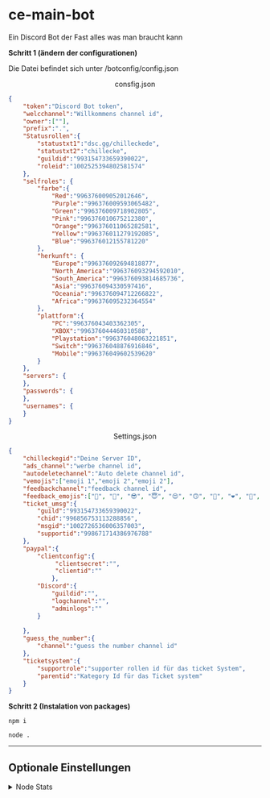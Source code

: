 # ce-main-bot
Ein Discord Bot der Fast alles was man braucht kann

<b>Schritt 1 (ändern der configurationen)</b>

<p>Die Datei befindet sich unter /botconfig/config.json</p>

<p style="text-align:center ;">consfig.json</p>

```json
{
    "token":"Discord Bot token",
    "welcchannel":"Willkommens channel id",
    "owner":[""],
    "prefix":".",
    "Statusrollen":{
        "statustxt1":"dsc.gg/chilleckede",
        "statustxt2":"chillecke",
        "guildid":"993154733659390022",
        "roleid":"1002525394802581574"
    },
    "selfroles": {
        "farbe":{
            "Red":"996376009052012646",
            "Purple":"996376009593065482",
            "Green":"996376009718902805",
            "Pink":"996376010675212380",
            "Orange":"996376011065282581",
            "Yellow":"996376011279192085",
            "Blue":"996376012155781220"
        },
        "herkunft": {
            "Europe":"996376092694818877",
            "North_America":"996376093294592010",
            "South_America":"996376093814685736",
            "Asia":"996376094330597416",
            "Oceania":"996376094712266822",
            "Africa":"996376095232364554"
        },
        "plattform":{
            "PC":"996376043403362305",
            "XBOX":"996376044460310588",
            "Playstation":"996376048063221851",
            "Switch":"996376048876916846",
            "Mobile":"996376049602539620"
        }
    },
    "servers": {
    },
    "passwords": {
    },
    "usernames": {
    }
}
```

<p style="text-align:center ;">Settings.json</p>

```json
{
    "chilleckegid":"Deine Server ID",
    "ads_channel":"werbe channel id",
    "autodeletechannel":"Auto delete channel id",
    "vemojis":["emoji 1","emoji 2","emoji 2"],
    "feedbackchannel":"feedback channel id",
    "feedback_emojis":["🥰", "🤩", "😎", "😇", "😍", "🙃", "💝", "❤️", "👀", "🟢", "✅", "🔥", "🌊", "✨", "💫", "💯", "👑", "💓", "💞", "🙏"],
    "ticket_umsg":{
        "guild":"993154733659390022",
        "chid":"996856753113288856",
        "msgid":"1002726536006357003",
        "supportid":"998671714386976788"
    },
    "paypal":{
        "clientconfig":{
             "clientsecret":"",
             "clientid":""
            },
        "Discord":{
            "guildid":"",
            "logchannel":"",
            "adminlogs":""
        }
       
    },
    "guess_the_number":{
        "channel":"guess the number channel id"
    },
    "ticketsystem":{
        "supportrole":"supporter rollen id für das ticket System",
        "parentid":"Kategory Id für das Ticket system"
    }
}
```

<b>Schritt 2 (Instalation von packages)</b>

```console
npm i 
```

```console
node .
```
<hr>
<h2>Optionale Einstellungen</h2>
<details>
  <summary>Node Stats</summary>
    * <h2>Ersetze die js Datei in /moduls/other/import.js durch </h2>
    
    ```js
    module.exports = client => {
    require("./autodelete")(client)
    require("./autoreact")(client)
    require("./feedback_system")(client)
    require("./selfrolles")(client)
    require("./status_rollen")(client)
    require("./ticket_updatemessage")(client)
    require("./welcome")(client)
    require("./guess_the_number")(client)
    require("../ticketsystem/main")(client)
    require("../spielersuche/index")(client)
    //require("./nodestats")(client)
}
/**
 * @Creator
 * made byGamerDave08#4154
 * @Information
 * Sag nicht das du den bot geschrieben hast 
 * @Github
 * https://github.com/gamerdave08/ce-main-bot
 */
 ```
    
</details>
                                    
<hr>
<h5>Diese readme wurde wegen <a href="https://discord.com/users/925802573506674729">HyperGaming</a> angelegt, da er es nicht selber schafft</h5>
<h1>Viel Spaß mit dem bot</h1>
